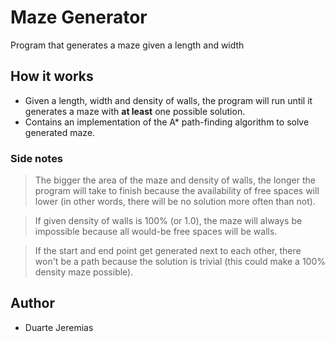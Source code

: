 # Maze Generator
Program that generates a maze given a length and width

## How it works
* Given a length, width and density of walls, the program will run until it generates a maze with **at least** one 
possible solution.
* Contains an implementation of the A* path-finding algorithm to solve generated maze.

### Side notes

> The bigger the area of the maze and density of walls, the longer the program will take to finish because the 
> availability of free spaces will lower (in other words, there will be no solution more often than not).

> If given density of walls is 100% (or 1.0), the maze will always be impossible because all would-be free spaces will 
> be walls.

> If the start and end point get generated next to each other, there won't be a path because the solution is trivial 
> (this could make a 100% density maze possible).

## Author
* Duarte Jeremias